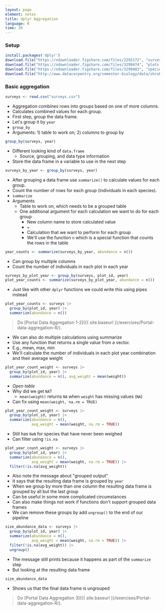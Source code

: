 ```yaml
---
layout: page
element: notes
title: dplyr Aggregation
language: R
time: 30
---
```


### Setup

```r
install.packages('dplyr')
download.file("https://ndownloader.figshare.com/files/2292172", "surveys.csv")
download.file("https://ndownloader.figshare.com/files/3299474", "plots.csv")
download.file("https://ndownloader.figshare.com/files/3299483", "species.csv")
download.file("http://www.datacarpentry.org/semester-biology/data/shrub-volume-data.csv", "shrub-volume-data.csv")
```

### Basic aggregation

```r
surveys <- read.csv("surveys.csv")
```

* Aggregation combines rows into groups based on one of more columns.
* Calculates combined values for each group.
* First step, group the data frame.
* Let's group it by `year`
* `group_by`
* Arguments: 1) table to work on; 2) columns to group by 

```r
group_by(surveys, year)
```

* Different looking kind of `data.frame`
    * Source, grouping, and data type information
* Store the data frame in a variable to use in the next step

```r
surveys_by_year <- group_by(surveys, year)
```

* After grouping a data frame use `summarize()` to calculate values for each group.
* Count the number of rows for each group (individuals in each species).
* `summarize`
* Arguments
  * Table to work on, which needs to be a grouped table
  * One additional argument for each calculation we want to do for each group
    * New column name to store calculated value
    * `=`
    * Calculation that we want to perform for each group
    * We'll use the function `n` which is a special function that counts the rows in the table

```r
year_counts <- summarize(surveys_by_year, abundance = n())
```

* Can group by multiple columns
* Count the number of individuals in each plot in each year

```r
surveys_by_plot_year <- group_by(surveys, plot_id, year)
plot_year_counts <- summarize(surveys_by_plot_year, abundance = n())
```

* Just like with other `dplyr` functions we could write this using pipes instead

```r
plot_year_counts <- surveys |>
  group_by(plot_id, year) |>
  summarize(abundance = n())
```

> Do [Portal Data Aggregation 1-2]({{ site.baseurl }}/exercises/Portal-data-aggregation-R/).


* We can also do multiple calculations using summarize
* Use any function that returns a single value from a vector.
* E.g., mean, max, min
* We'll calculate the number of individuals in each plot year combination and their average weight

```r
plot_year_count_weight <- surveys |>
  group_by(plot_id, year) |>
  summarize(abundance = n(), avg_weight = mean(weight))
```

* *Open table*
* Why did we get `NA`?
    * `mean(weight)` returns `NA` when `weight` has missing values (`NA`)
* Can fix using `mean(weight, na.rm = TRUE)`

```r
plot_year_count_weight <- surveys |>
  group_by(plot_id, year) |>
  summarize(abundance = n(),
            avg_weight = mean(weight, na.rm = TRUE))
```

* Still has `NaN` for species that have never been weighed
* Can filter using `!is.na`

```r
plot_year_count_weight <- surveys |>
  group_by(plot_id, year) |>
  summarize(abundance = n(),
            avg_weight = mean(weight, na.rm = TRUE)) |>
  filter(!is.na(avg_weight))
```

* Also note the message about "grouped output"
* It says that the resulting data frame is grouped by `year`
* When we group by more than one column the resulting data frame is grouped by all but the last group
* Can be useful in some more complicated circumstances
* Can also make things not work if functions don't support grouped data frames
* We can remove these groups by add `ungroup()` to the end of our pipeline

```r
size_abundance_data <- surveys |>
  group_by(plot_id, year) |>
  summarize(abundance = n(),
            avg_weight = mean(weight, na.rm = TRUE)) |>
  filter(!is.na(avg_weight)) |>
  ungroup()
```

* The message still prints because it happens as part of the `summarize` step
* But looking at the resulting data frame

```r
size_abundance_data
```

* Shows us that the final data frame is ungrouped

> Do [Portal Data Aggregation 3]({{ site.baseurl }}/exercises/Portal-data-aggregation-R/).
